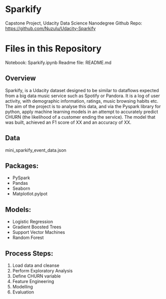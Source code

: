 # Sparkify

Capstone Project, Udacity Data Science Nanodegree
Github Repo: https://github.com/Nuzulu/Udacity-Sparkify

# Files in this Repository

Notebook:    Sparkify.ipynb
Readme file: README.md

## Overview
Sparkify, is a Udacity dataset designed to be similar to dataflows expected from a big data music service such as Spotify or Pandora. It is a log of user activity, with demographic information, ratings, music browsing habits etc. The aim of the project is to analyse this data, and via the Pyspark library for python, apply machine learning models in an attempt to accurately predict CHURN (the likelihood of a customer ending the service).  The model that was built, achieved an F1 score of XX and an accuracy of XX.

## Data
mini_sparkify_event_data.json

## Packages:
- PySpark
- Pandas
- Seaborn
- Matplotlot.pylpot

## Models:
- Logistic Regression
- Gradient Boosted Trees
- Support Vector Machines
- Random Forest

## Process Steps:
1. Load data and cleanse
2. Perform Exploratory Analysis
3. Define CHURN variable
4. Feature Engineering
5. Modelling
6. Evaluation
